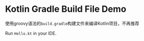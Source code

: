 Kotlin Gradle Build File Demo
=======================

使用groovy语法的`build.gradle`构建文件来编译Kotlin项目，不再推荐

Run `Hello.kt` in your IDE.
